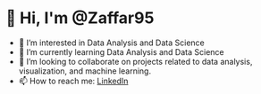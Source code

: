 # 👋 Hi, I'm @Zaffar95
- 👀 I’m interested in Data Analysis and Data Science
- 🌱 I’m currently learning Data Analysis and Data Science
- 💞️ I’m looking to collaborate on projects related to data analysis, visualization, and machine learning.
- 📫 How to reach me: [LinkedIn](https://www.linkedin.com/in/zaffarsayed95)


<!---
Zaffar95/Zaffar95 is a ✨ special ✨ repository because its `README.md` (this file) appears on your GitHub profile.
You can click the Preview link to take a look at your changes.
--->
